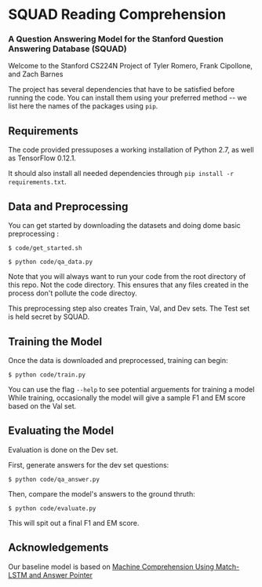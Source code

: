 # SQUAD Reading Comprehension

### A Question Answering Model for the Stanford Question Answering Database (SQUAD)
Welcome to the Stanford CS224N Project of Tyler Romero, Frank Cipollone, and Zach Barnes

The project has several dependencies that have to be satisfied before running the code. You can install them using your preferred method -- we list here the names of the packages using `pip`.

## Requirements
The code provided pressuposes a working installation of Python 2.7, as well as TensorFlow 0.12.1.

It should also install all needed dependencies through
`pip install -r requirements.txt`.

## Data and Preprocessing

You can get started by downloading the datasets and doing dome basic preprocessing :

`$ code/get_started.sh`

`$ python code/qa_data.py`

Note that you will always want to run your code from the root directory of this repo. Not the code directory.
This ensures that any files created in the process don't pollute the code directoy.

This preprocessing step also creates Train, Val, and Dev sets. The Test set is held secret by SQUAD.

## Training the Model

Once the data is downloaded and preprocessed, training can begin:

`$ python code/train.py`

You can use the flag `--help` to see potential arguements for training a model
While training, occasionally the model will give a sample F1 and EM score based on the Val set.

## Evaluating the Model

Evaluation is done on the Dev set.

First, generate answers for the dev set questions:

`$ python code/qa_answer.py`

Then, compare the model's answers to the ground thruth:

`$ python code/evaluate.py`

This will spit out a final F1 and EM score.

## Acknowledgements

Our baseline model is based on [Machine Comprehension Using Match-LSTM and Answer Pointer](https://arxiv.org/abs/1608.07905)




